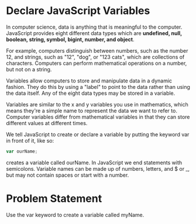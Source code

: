 # Declare JavaScript Variables
In computer science, data is anything that is meaningful to the computer. JavaScript provides eight different data types which are **undefined, null, boolean, string, symbol, bigint, number, and object**.

For example, computers distinguish between numbers, such as the number 12, and strings, such as "12", "dog", or "123 cats", which are collections of characters. Computers can perform mathematical operations on a number, but not on a string.

Variables allow computers to store and manipulate data in a dynamic fashion. They do this by using a "label" to point to the data rather than using the data itself. Any of the eight data types may be stored in a variable.

Variables are similar to the x and y variables you use in mathematics, which means they're a simple name to represent the data we want to refer to. Computer variables differ from mathematical variables in that they can store different values at different times.

We tell JavaScript to create or declare a variable by putting the keyword var in front of it, like so:
```javascript
var ourName;
```
creates a variable called ourName. In JavaScript we end statements with semicolons. Variable names can be made up of numbers, letters, and $ or _, but may not contain spaces or start with a number.

# Problem Statement
Use the var keyword to create a variable called myName.
